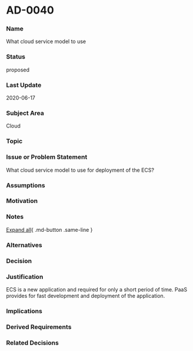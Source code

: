 

# AD-0040

### Name

What cloud service model to use

### Status

proposed

### Last Update

2020-06-17

### Subject Area

Cloud

### Topic



### Issue or Problem Statement

What cloud service model to use for deployment of the ECS?

### Assumptions



### Motivation



### Notes



[Expand all](#){ .md-button .same-line }

### Alternatives


    



### Decision



### Justification

ECS is a new application and required for only a short period of time. PaaS provides for fast development and deployment of the application.

### Implications



### Derived Requirements



### Related Decisions



